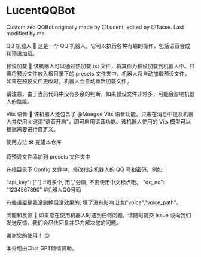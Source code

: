 # LucentQQBot
 Customized QQBot originally made by @Lucent, edited by @Tasse. Last modified by me.
 
 
 
QQ 机器人 🤖
这是一个 QQ 机器人，它可以执行各种有趣的操作，包括语音合成和预设加载。

预设加载 📃
该机器人可以通过热加载 txt 文件，将其作为预设加载到机器人中。只需将预设文件放入根目录下的 presets 文件夹中，机器人将自动加载预设文件。如果在预设文件更改时，机器人会自动重新加载文件。

请注意，由于当前代码中没有多余的判断，如果预设文件非常多，可能会影响机器人的性能。

Vits 语音 🎤
该机器人还包含了 @Moegoe Vits 语音功能。只需在消息中提及机器人并使用关键词"语音开启"，即可启用语音功能。该机器人使用的 Vits 模型可以根据需要进行自定义。

使用方法 🛠️
克隆本仓库

将预设文件添加到 presets 文件夹中

在根目录下 Config 文件中，修改指定机器人的 QQ 号和密码。例如：

"api_key": [""] #可多个, 用","分隔, 不要使用中文标点哦。
"qq_no": "1234567890" #机器人QQ号码

有些设置是我没删掉但没效果的, 填了没有影响
比如"voice","voice_path"。

问题和反馈 🤔
如果您在使用机器人时遇到任何问题，请随时提交 Issue 或向我们发送反馈。我们会尽快回复并尽力解决您的问题。

谢谢您的使用！ 😊




本介绍由Chat GPT倾情赞助。
